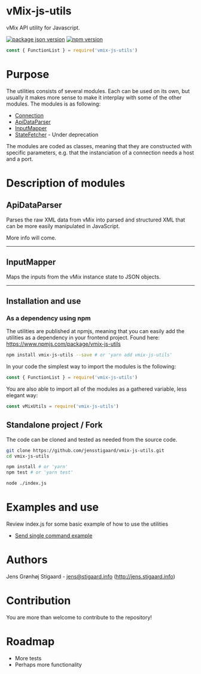 # vMix-js-utils
vMix API utility for Javascript.

[![package json version](https://img.shields.io/github/package-json/v/jensstigaard/vmix-js-utils.svg)](https://www.github/jensstigaard/vmix-js-utils)
[![npm version](https://badge.fury.io/js/vmix-js-utils.svg)](https://www.npmjs.com/package/vmix-js-utils)

```javascript
const { FunctionList } = require('vmix-js-utils')

```

# Purpose
The utilities consists of several modules. Each can be used on its own, but usually it makes more sense to make it interplay with some of the other modules.
The modules is as following:
 - [Connection](#connection)
 - [ApiDataParser](#apidataparser)
 - [InputMapper](#inputmapper)
 - [StateFetcher](#statefetcher) - Under deprecation

The modules are coded as classes, meaning that they are constructed with specific parameters, e.g. that the instanciation of a connection needs a host and a port. 

# Description of modules

## ApiDataParser
Parses the raw XML data from vMix into parsed and structured XML that can be more easily manipulated in JavaScript.

More info will come.

---

## InputMapper
Maps the inputs from the vMix instance state to JSON objects.

---


## Installation and use
### As a dependency using npm
The utilities are published at npmjs, meaning that you can easily add the utilities as a dependency in your frontend project.
Found here: https://www.npmjs.com/package/vmix-js-utils
```sh
npm install vmix-js-utils --save # or 'yarn add vmix-js-utils'
```

In your code the simplest way to import the modules is the following:

```javascript
const { FunctionList } = require('vmix-js-utils')

```

You are also able to import all of the modules as a gathered variable, less elegant way:

```javascript
const vMixUtils = require('vmix-js-utils')


```


## Standalone project / Fork
The code can be cloned and tested as needed from the source code.

```sh
git clone https://github.com/jensstigaard/vmix-js-utils.git
cd vmix-js-utils

npm install # or 'yarn'
npm test # or 'yarn test'

node ./index.js
```


# Examples and use
Review index.js for some basic example of how to use the utilities
 - [Send single command example](../../blob/master/examples/send-single-command.js)



# Authors
Jens Grønhøj Stigaard - <jens@stigaard.info> (http://jens.stigaard.info)


# Contribution
You are more than welcome to contribute to the repository!


# Roadmap
 - More tests
 - Perhaps more functionality

